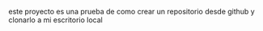 este proyecto es una prueba de como crear un repositorio desde github y clonarlo a mi escritorio local 
